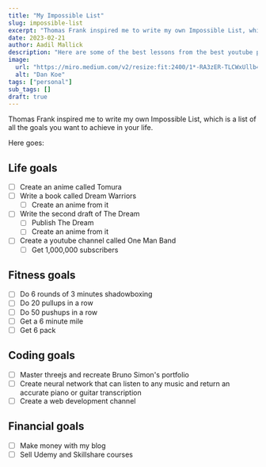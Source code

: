 ```yaml
---
title: "My Impossible List"
slug: impossible-list
excerpt: "Thomas Frank inspired me to write my own Impossible List, which is a list of all the goals you want to achieve in your life. This is my Impossible List."
date: 2023-02-21
author: Aadil Mallick
description: "Here are some of the best lessons from the best youtube productivity videos - summarized"
image:
  url: "https://miro.medium.com/v2/resize:fit:2400/1*-RA3zER-TLCWxUllb4H8LQ.jpeg"
  alt: "Dan Koe"
tags: ["personal"]
sub_tags: []
draft: true
---
```


Thomas Frank inspired me to write my own Impossible List, which is a list of all the goals you want to achieve in your life.

Here goes:

## Life goals

- [ ] Create an anime called Tomura
- [ ] Write a book called Dream Warriors
  - [ ] Create an anime from it
- [ ] Write the second draft of The Dream
  - [ ] Publish The Dream
  - [ ] Create an anime from it
- [ ] Create a youtube channel called One Man Band
  - [ ] Get 1,000,000 subscribers

## Fitness goals

- [ ] Do 6 rounds of 3 minutes shadowboxing
- [ ] Do 20 pullups in a row
- [ ] Do 50 pushups in a row
- [ ] Get a 6 minute mile
- [ ] Get 6 pack

## Coding goals

- [ ] Master threejs and recreate Bruno Simon's portfolio
- [ ] Create neural network that can listen to any music and return an accurate piano or guitar transcription
- [ ] Create a web development channel

## Financial goals

- [ ] Make money with my blog
- [ ] Sell Udemy and Skillshare courses
